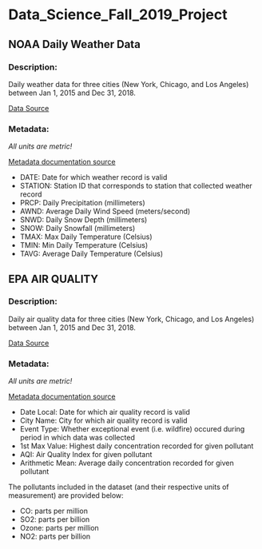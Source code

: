 # Data_Science_Fall_2019_Project

## NOAA Daily Weather Data

### Description: 

Daily weather data for three cities (New York, Chicago, and Los Angeles) between Jan 1, 2015 and Dec 31, 2018.

[Data Source](https://www.ncdc.noaa.gov/cdo-web/search?datasetid=GHCND)

### Metadata:

*All units are metric!*

[Metadata documentation source](https://www1.ncdc.noaa.gov/pub/data/cdo/documentation/GHCND_documentation.pdf)

* DATE: Date for which weather record is valid
* STATION: Station ID that corresponds to station that collected weather record
* PRCP: Daily Precipitation (millimeters)
* AWND: Average Daily Wind Speed (meters/second)
* SNWD: Daily Snow Depth (millimeters)
* SNOW: Daily Snowfall (millimeters)
* TMAX: Max Daily Temperature (Celsius)
* TMIN: Min Daily Temperature (Celsius)
* TAVG: Average Daily Temperature (Celsius)

## EPA AIR QUALITY

### Description:

Daily air quality data for three cities (New York, Chicago, and Los Angeles) between Jan 1, 2015 and Dec 31, 2018.

[Data Source](https://www.epa.gov/outdoor-air-quality-data/download-daily-data)

### Metadata:

*All units are metric!*

[Metadata documentation source](https://aqs.epa.gov/aqsweb/airdata/FileFormats.html)

* Date Local: Date for which air quality record is valid
* City Name: City for which air quality record is valid
* Event Type: Whether exceptional event (i.e. wildfire) occured during period in which data was collected
* 1st Max Value: Highest daily concentration recorded for given pollutant
* AQI: Air Quality Index for given pollutant
* Arithmetic Mean: Average daily concentration recorded for given pollutant

The pollutants included in the dataset (and their respective units of measurement) are provided below:
* CO: parts per million
* SO2: parts per billion
* Ozone: parts per million
* NO2: parts per billion